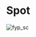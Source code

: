# Spot

![fyp_sc](https://user-images.githubusercontent.com/15332386/40271438-36d1df4c-5b95-11e8-95e2-78059207e972.jpg)
